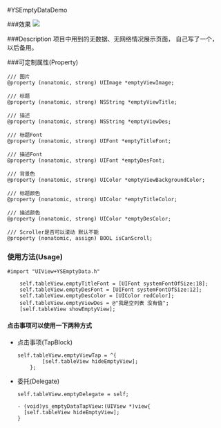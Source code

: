 #YSEmptyDataDemo

###效果
![](http://oo6ubxy3u.bkt.clouddn.com/YSEmptyDataView.png)

###Description
项目中用到的无数据、无网络情况展示页面， 自己写了一个， 以后备用。



###可定制属性(Property)
```
/// 图片
@property (nonatomic, strong) UIImage *emptyViewImage;
```
```
/// 标题
@property (nonatomic, strong) NSString *emptyViewTitle;
```
```
/// 描述
@property (nonatomic, strong) NSString *emptyViewDes;
```
```
/// 标题Font
@property (nonatomic, strong) UIFont *emptyTitleFont;
```
```
/// 描述Font
@property (nonatomic, strong) UIFont *emptyDesFont;
```
```
/// 背景色
@property (nonatomic, strong) UIColor *emptyViewBackgroundColor;
```
```
/// 标题颜色
@property (nonatomic, strong) UIColor *emptyTitleColor;
```
```
/// 描述颜色
@property (nonatomic, strong) UIColor *emptyDesColor;
```
```
/// Scroller是否可以滚动 默认不能
@property (nonatomic, assign) BOOL isCanScroll;
```


### 使用方法(Usage)
```
#import "UIView+YSEmptyData.h"
```

```
    self.tableView.emptyTitleFont = [UIFont systemFontOfSize:18];
    self.tableView.emptyDesFont = [UIFont systemFontOfSize:12];
    self.tableView.emptyDesColor = [UIColor redColor];
    self.tableView.emptyViewDes = @"我是空列表 没有值";
    [self.tableView showEmptyView];
```

#### 点击事项可以使用一下两种方式

* 点击事项(TapBlock)
	```
	self.tableView.emptyViewTap = ^{
	        [self.tableView hideEmptyView];
	    };
	```

* 委托(Delegate)
	```
	self.tableView.emptyDelegate = self;
	```

	```
	- (void)ys_emptyDataTapView:(UIView *)view{
  	  [self.tableView hideEmptyView];
	}
	```




